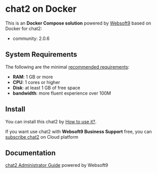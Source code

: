 # chat2 on Docker  

This is an **Docker Compose solution** powered by [Websoft9](https://www.websoft9.com) based on Docker for chat2:


 - community:  2.0.6


## System Requirements

The following are the minimal [recommended requirements](https://github.com/onlyoffice/docker#recommended-system-requirements):

* **RAM**: 1 GB or more
* **CPU**: 1 cores or higher
* **Disk**: at least 1 GB of free space
* **bandwidth**: more fluent experience over 100M  

## Install

You can install this chat2 by [How to use it?](https://github.com/Websoft9/docker-library#how-to-use-it).   

If you want use chat2 with **Websoft9 Business Support** free, you can [subscribe chat2](https://www.websoft9.com/apps) on Cloud platform

## Documentation

[chat2 Administrator Guide](https://support.websoft9.com/docs/chat2db) powered by Websoft9